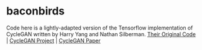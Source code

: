 # baconbirds

Code here is a lightly-adapted version of the Tensorflow implementation of CycleGAN written by Harry Yang and Nathan Silberman. 
[Their Original Code](https://github.com/leehomyc/cyclegan-1) | [CycleGAN Project](https://junyanz.github.io/CycleGAN/) | [CycleGAN Paper](https://arxiv.org/pdf/1703.10593.pdf)



